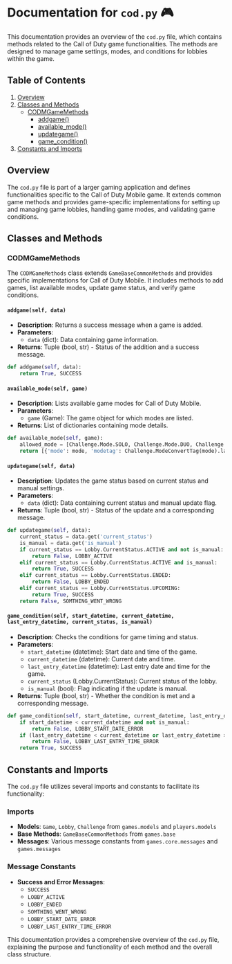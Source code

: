 # Documentation for `cod.py` 🎮

This documentation provides an overview of the `cod.py` file, which contains methods related to the Call of Duty game functionalities. The methods are designed to manage game settings, modes, and conditions for lobbies within the game.

## Table of Contents
1. [Overview](#overview)
2. [Classes and Methods](#classes-and-methods)
   - [CODMGameMethods](#codmgamemethods)
     - [addgame()](#addgame)
     - [available_mode()](#available_mode)
     - [updategame()](#updategame)
     - [game_condition()](#game_condition)
3. [Constants and Imports](#constants-and-imports)

## Overview
The `cod.py` file is part of a larger gaming application and defines functionalities specific to the Call of Duty Mobile game. It extends common game methods and provides game-specific implementations for setting up and managing game lobbies, handling game modes, and validating game conditions.

## Classes and Methods

### CODMGameMethods
The `CODMGameMethods` class extends `GameBaseCommonMethods` and provides specific implementations for Call of Duty Mobile. It includes methods to add games, list available modes, update game status, and verify game conditions.

#### `addgame(self, data)`
- **Description**: Returns a success message when a game is added.
- **Parameters**: 
  - `data` (dict): Data containing game information.
- **Returns**: Tuple (bool, str) - Status of the addition and a success message.

```python
def addgame(self, data):
    return True, SUCCESS
```

#### `available_mode(self, game)`
- **Description**: Lists available game modes for Call of Duty Mobile.
- **Parameters**: 
  - `game` (Game): The game object for which modes are listed.
- **Returns**: List of dictionaries containing mode details.

```python
def available_mode(self, game):
    allowed_mode = [Challenge.Mode.SOLO, Challenge.Mode.DUO, Challenge.Mode.QUAD]
    return [{'mode': mode, 'modetag': Challenge.ModeConvertTag(mode).label, 'mode_type': Challenge.Mode(mode).label} for mode in allowed_mode]
```

#### `updategame(self, data)`
- **Description**: Updates the game status based on current status and manual settings.
- **Parameters**: 
  - `data` (dict): Data containing current status and manual update flag.
- **Returns**: Tuple (bool, str) - Status of the update and a corresponding message.

```python
def updategame(self, data):
    current_status = data.get('current_status')
    is_manual = data.get('is_manual')
    if current_status == Lobby.CurrentStatus.ACTIVE and not is_manual:
        return False, LOBBY_ACTIVE
    elif current_status == Lobby.CurrentStatus.ACTIVE and is_manual:
        return True, SUCCESS
    elif current_status == Lobby.CurrentStatus.ENDED:
        return False, LOBBY_ENDED
    elif current_status == Lobby.CurrentStatus.UPCOMING:
        return True, SUCCESS
    return False, SOMTHING_WENT_WRONG
```

#### `game_condition(self, start_datetime, current_datetime, last_entry_datetime, current_status, is_manual)`
- **Description**: Checks the conditions for game timing and status.
- **Parameters**: 
  - `start_datetime` (datetime): Start date and time of the game.
  - `current_datetime` (datetime): Current date and time.
  - `last_entry_datetime` (datetime): Last entry date and time for the game.
  - `current_status` (Lobby.CurrentStatus): Current status of the lobby.
  - `is_manual` (bool): Flag indicating if the update is manual.
- **Returns**: Tuple (bool, str) - Whether the condition is met and a corresponding message.

```python
def game_condition(self, start_datetime, current_datetime, last_entry_datetime, current_status, is_manual):
    if start_datetime < current_datetime and not is_manual:
        return False, LOBBY_START_DATE_ERROR
    if (last_entry_datetime < current_datetime or last_entry_datetime > start_datetime) and not is_manual:
        return False, LOBBY_LAST_ENTRY_TIME_ERROR
    return True, SUCCESS
```

## Constants and Imports
The `cod.py` file utilizes several imports and constants to facilitate its functionality:

### Imports
- **Models**: `Game`, `Lobby`, `Challenge` from `games.models` and `players.models`
- **Base Methods**: `GameBaseCommonMethods` from `games.base`
- **Messages**: Various message constants from `games.core.messages` and `games.messages`

### Message Constants
- **Success and Error Messages**:
  - `SUCCESS`
  - `LOBBY_ACTIVE`
  - `LOBBY_ENDED`
  - `SOMTHING_WENT_WRONG`
  - `LOBBY_START_DATE_ERROR`
  - `LOBBY_LAST_ENTRY_TIME_ERROR`

This documentation provides a comprehensive overview of the `cod.py` file, explaining the purpose and functionality of each method and the overall class structure.